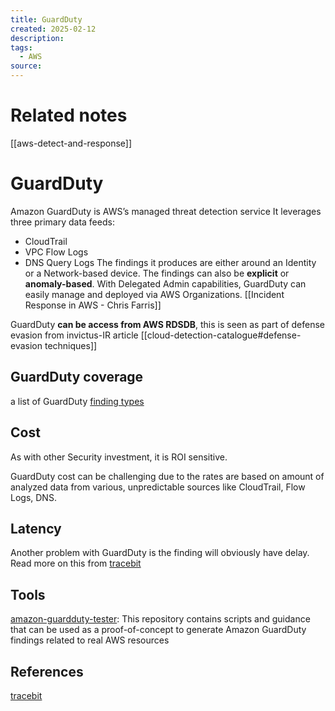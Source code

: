 ```yaml
---
title: GuardDuty
created: 2025-02-12
description: 
tags:
  - AWS
source:
---
```

# Related notes
[[aws-detect-and-response]]
# GuardDuty

Amazon GuardDuty is AWS’s managed threat detection service It leverages three primary data feeds:
- CloudTrail
- VPC Flow Logs
- DNS Query Logs 
The findings it produces are either around an Identity or a Network-based device. The findings can also be **explicit** or **anomaly-based**. With Delegated Admin capabilities, GuardDuty can easily manage and deployed via AWS Organizations.
[[Incident Response in AWS - Chris Farris]]


GuardDuty **can be access from AWS RDSDB**, this is seen as part of defense evasion from  invictus-IR article [[cloud-detection-catalogue#defense-evasion techniques]]


## GuardDuty coverage

a list of GuardDuty [finding types](https://docs.aws.amazon.com/guardduty/latest/ug/guardduty_finding-types-active.html)


## Cost

As with other Security investment, it is ROI sensitive.

GuardDuty cost can be challenging due to the rates are based on amount of analyzed data from various, unpredictable sources like CloudTrail, Flow Logs, DNS.

## Latency

Another problem with GuardDuty is the finding will obviously have delay.
Read more on this from [tracebit](https://tracebit.com/blog/a-hard-look-at-guardduty-shortcomings#footnote-6)
## Tools
[amazon-guardduty-tester](https://github.com/awslabs/amazon-guardduty-tester): This repository contains scripts and guidance that can be used as a proof-of-concept to generate Amazon GuardDuty findings related to real AWS resources

## References
[tracebit](https://tracebit.com/blog/a-hard-look-at-guardduty-shortcomings#footnote-2)